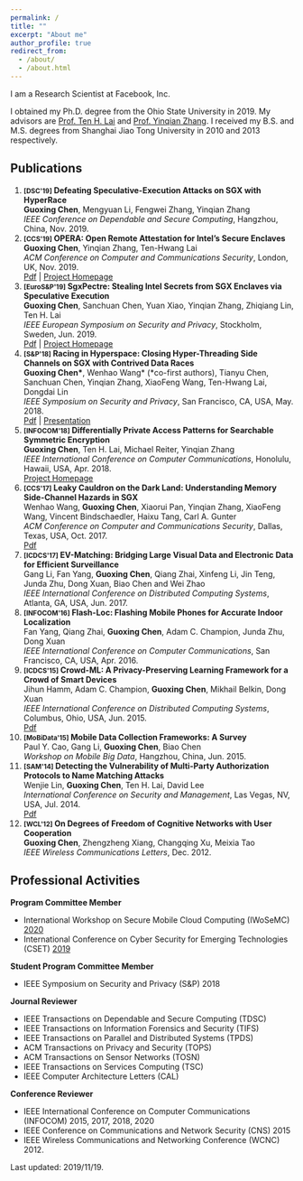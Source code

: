 ```yaml
---
permalink: /
title: ""
excerpt: "About me"
author_profile: true
redirect_from: 
  - /about/
  - /about.html
---
```


I am a Research Scientist at Facebook, Inc.

I obtained my Ph.D. degree from the Ohio State University in 2019. My advisors are [Prof. Ten H. Lai](http://web.cse.ohio-state.edu/~lai.1/) and [Prof. Yinqian Zhang](http://web.cse.ohio-state.edu/~zhang.834/). I received my B.S. and M.S. degrees from Shanghai Jiao Tong University in 2010 and 2013 respectively.

Publications
------
1. **<small>[DSC'19]</small> Defeating Speculative-Execution Attacks on SGX with HyperRace**  
**Guoxing Chen**, Mengyuan Li, Fengwei Zhang, Yinqian Zhang  
_IEEE Conference on Dependable and Secure Computing_, Hangzhou, China, Nov. 2019.
1. **<small>[CCS'19]</small> OPERA: Open Remote Attestation for Intel’s Secure Enclaves**  
**Guoxing Chen**, Yinqian Zhang, Ten-Hwang Lai  
_ACM Conference on Computer and Communications Security_, London, UK, Nov. 2019.  
[Pdf](https://dl.acm.org/ft_gateway.cfm?id=3354220&ftid=2095294&dwn=1&CFID=84660582&CFTOKEN=d83ef9fa9d388d01-0C7D69C7-0654-5C87-DD519A8A56C83362) | [Project Homepage](https://sites.google.com/site/operasgxkb/)
1.  **<small>[EuroS&P'19]</small> SgxPectre: Stealing Intel Secrets from SGX Enclaves via Speculative Execution**  
**Guoxing Chen**, Sanchuan Chen, Yuan Xiao, Yinqian Zhang, Zhiqiang Lin, Ten H. Lai  
_IEEE European Symposium on Security and Privacy_, Stockholm, Sweden, Jun. 2019.  
[Pdf](https://arxiv.org/pdf/1802.09085.pdf) | [Project Homepage](https://github.com/osusecLab/SgxPectre)
1. **<small>[S&P'18]</small> Racing in Hyperspace: Closing Hyper-Threading Side Channels on SGX with Contrived Data Races**  
**Guoxing Chen\***, Wenhao Wang\* (\*co-first authors), Tianyu Chen, Sanchuan Chen, Yinqian Zhang, XiaoFeng Wang, Ten-Hwang Lai, Dongdai Lin  
_IEEE Symposium on Security and Privacy_, San Francisco, CA, USA, May. 2018.  
[Pdf](https://ieeexplore.ieee.org/stamp/stamp.jsp?tp=&arnumber=8418603) | [Presentation](https://www.youtube.com/watch?v=uZlC1y76L4w&t=49s)
1. **<small>[INFOCOM'18]</small> Differentially Private Access Patterns for Searchable Symmetric Encryption**  
**Guoxing Chen**, Ten H. Lai, Michael Reiter, Yinqian Zhang  
_IEEE International Conference on Computer Communications_, Honolulu, Hawaii, USA, Apr. 2018.  
[Project Homepage](https://github.com/donnod/APOSSE)
1. **<small>[CCS'17]</small> Leaky Cauldron on the Dark Land: Understanding Memory Side-Channel Hazards in SGX**  
Wenhao Wang, **Guoxing Chen**, Xiaorui Pan, Yinqian Zhang, XiaoFeng Wang, Vincent Bindschaedler, Haixu Tang, Carl A. Gunter  
_ACM Conference on Computer and Communications Security_, Dallas, Texas, USA, Oct. 2017.  
[Pdf](https://arxiv.org/pdf/1705.07289.pdf)
1. **<small>[ICDCS'17]</small> EV-Matching: Bridging Large Visual Data and Electronic Data for Efficient Surveillance**  
Gang Li, Fan Yang, **Guoxing Chen**, Qiang Zhai, Xinfeng Li, Jin Teng, Junda Zhu, Dong Xuan, Biao Chen and Wei Zhao  
_IEEE International Conference on Distributed Computing Systems_, Atlanta, GA, USA, Jun. 2017.
1. **<small>[INFOCOM'16]</small> Flash-Loc: Flashing Mobile Phones for Accurate Indoor Localization**  
Fan Yang, Qiang Zhai, **Guoxing Chen**, Adam C. Champion, Junda Zhu, Dong Xuan  
_IEEE International Conference on Computer Communications_, San Francisco, CA, USA, Apr. 2016.
1. **<small>[ICDCS'15]</small> Crowd-ML: A Privacy-Preserving Learning Framework for a Crowd of Smart Devices**  
Jihun Hamm, Adam C. Champion, **Guoxing Chen**, Mikhail Belkin, Dong Xuan  
_IEEE International Conference on Distributed Computing Systems_, Columbus, Ohio, USA, Jun. 2015.  
[Pdf](https://arxiv.org/pdf/1501.02484.pdf)
1. **<small>[MoBiData'15]</small> Mobile Data Collection Frameworks: A Survey**  
Paul Y. Cao, Gang Li, **Guoxing Chen**, Biao Chen  
_Workshop on Mobile Big Data_, Hangzhou, China, Jun. 2015.
1. **<small>[SAM'14]</small> Detecting the Vulnerability of Multi-Party Authorization Protocols to Name Matching Attacks**  
Wenjie Lin, **Guoxing Chen**, Ten H. Lai, David Lee  
_International Conference on Security and Management_, Las Vegas, NV, USA, Jul. 2014.  
[Pdf](http://worldcomp-proceedings.com/proc/p2014/SAM9785.pdf)
1. **<small>[WCL'12]</small> On Degrees of Freedom of Cognitive Networks with User Cooperation**  
**Guoxing Chen**, Zhengzheng Xiang, Changqing Xu, Meixia Tao  
_IEEE Wireless Communications Letters_, Dec. 2012.

Professional Activities
-----
**Program Committee Member**
- International Workshop on Secure Mobile Cloud Computing (IWoSeMC) [2020](https://iwosemc.eu/)
- International Conference on Cyber Security for Emerging Technologies (CSET) [2019](http://www.qu.edu.qa/conference/CSET-2019)

**Student Program Committee Member**
- IEEE Symposium on Security and Privacy (S&P) 2018

**Journal Reviewer**
- IEEE Transactions on Dependable and Secure Computing (TDSC)
- IEEE Transactions on Information Forensics and Security (TIFS)
- IEEE Transactions on Parallel and Distributed Systems (TPDS)
- ACM Transactions on Privacy and Security (TOPS)
- ACM Transactions on Sensor Networks (TOSN)
- IEEE Transactions on Services Computing (TSC)
- IEEE Computer Architecture Letters (CAL)

**Conference Reviewer**
- IEEE International Conference on Computer Communications (INFOCOM) 2015, 2017, 2018, 2020
- IEEE Conference on Communications and Network Security (CNS) 2015
- IEEE Wireless Communications and Networking Conference (WCNC) 2012.


Last updated: 2019/11/19.
